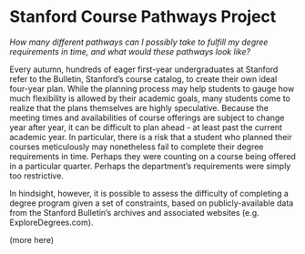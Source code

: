 # Stanford Course Pathways Project

*How many different pathways can I possibly take to fulfill my degree requirements in time, and what would these pathways look like?*

Every autumn, hundreds of eager first-year undergraduates at Stanford refer to the Bulletin, Stanford’s course catalog, to create their own ideal four-year plan. While the planning process may help students to gauge how much flexibility is allowed by their academic goals, many students come to realize that the plans themselves are highly speculative. Because the meeting times and availabilities of course offerings are subject to change year after year, it can be difficult to plan ahead - at least past the current academic year. In particular, there is a risk that a student who planned their courses meticulously may nonetheless fail to complete their degree requirements in time. Perhaps they were counting on a course being offered in a particular quarter. Perhaps the department’s requirements were simply too restrictive.

In hindsight, however, it is possible to assess the difficulty of completing a degree program given a set of constraints, based on publicly-available data from the Stanford Bulletin’s archives and associated websites (e.g. ExploreDegrees.com). 

(more here)

